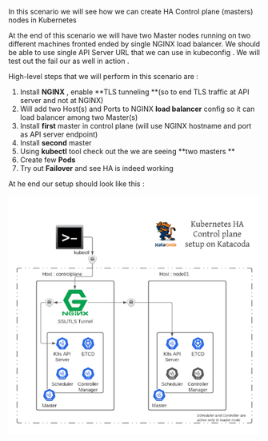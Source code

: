 
 In this scenario we will see how we can create HA Control plane (masters) nodes in Kubernetes 

At the end of this scenario we will have two Master nodes running on two different machines fronted ended 
by single NGINX load balancer.
We should be able to use single API Server URL that we can use in kubeconfig .
We will test out the fail our as well in action . 

High-level steps that we will perform in this scenario are :

1. Install **NGINX** , enable **TLS tunneling **(so to end TLS traffic at API server and not at NGINX)
1. Will add two Host(s) and Ports to NGINX **load balancer** config so it can load balancer among two Master(s)
1. Install **first** master in control plane (will use NGINX hostname and port as API server endpoint)
1. Install **second** master 
1. Using **kubectl** tool check out the we are seeing **two masters **
1. Create few **Pods** 
1. Try out **Failover** and see HA is indeed working  

At he end our setup should look like this : 

![HA Setup in Katacoda](./assets/Kubernetes_HA_Control_plane_setup_on_Katacoda.png)